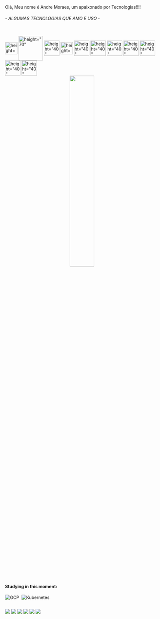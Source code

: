 Olá, Meu nome é Andre Moraes, um apaixonado por Tecnologias!!!!

 ###### - ALGUMAS TECNOLOGIAS QUE AMO E USO - ######

<div style="display: inline_block"><br>
  <img align="center" alt= height="30" width="40" <img src="https://cdn.jsdelivr.net/gh/devicons/devicon@latest/icons/amazonwebservices/amazonwebservices-plain-wordmark.svg" />
  <img align="center" alt= height="70" width="80" <img src="https://cdn.jsdelivr.net/gh/devicons/devicon@latest/icons/angular/angular-original-wordmark.svg" />
  <img align="center" alt= height="40" width="50" <img src="https://cdn.jsdelivr.net/gh/devicons/devicon@latest/icons/docker/docker-original-wordmark.svg" />
  <img align="center" alt= height="30" width="40" <img src="https://cdn.jsdelivr.net/gh/devicons/devicon@latest/icons/git/git-plain-wordmark.svg" />
  <img align="center" alt= height="40" width="50" <img src="https://cdn.jsdelivr.net/gh/devicons/devicon@latest/icons/intellij/intellij-original.svg" />
  <img align="center" alt= height="40" width="50" <img src="https://cdn.jsdelivr.net/gh/devicons/devicon@latest/icons/java/java-original-wordmark.svg" />
  <img align="center" alt= height="40" width="50" <img src="https://cdn.jsdelivr.net/gh/devicons/devicon@latest/icons/jetbrains/jetbrains-original.svg" />
  <img align="center" alt= height="40" width="50" <img src="https://cdn.jsdelivr.net/gh/devicons/devicon@latest/icons/kotlin/kotlin-plain-wordmark.svg" />        
  <img align="center" alt= height="40" width="50" <img src="https://cdn.jsdelivr.net/gh/devicons/devicon@latest/icons/mysql/mysql-original-wordmark.svg" />
  <img align="center" alt= height="40" width="50" <img src="https://cdn.jsdelivr.net/gh/devicons/devicon@latest/icons/scala/scala-original.svg" />
  <img align="center" alt= height="40" width="50" <img src="https://cdn.jsdelivr.net/gh/devicons/devicon@latest/icons/spring/spring-original-wordmark.svg" />
           
<div  align="center" style="margin-bottom:100px">
<img width=40% align="center" src="https://github-readme-stats-git-main-rafaelalexandrino.vercel.app/api/top-langs/?username=andreasmora&show_icons=true&theme=radical&layout=compact" />
</div>


 #### Studying in this moment:

![GCP](https://img.shields.io/badge/IntelliJ_IDEA-000000.svg?style=for-the-badge&logo=intellij-idea&logoColor=white)&nbsp;
![Kubernetes](https://img.shields.io/badge/Java-ED8B00?style=for-the-badge&logo=openjdk&logoColor=white)&nbsp;
 &nbsp;
 &nbsp;

          
  
</div>
  
  ##
 
<div> 
  <a href="https://www.youtube.com/channel/UC_-uuuZbY0AAt9CViNzvc-Q" target="_blank"><img src="https://img.shields.io/badge/YouTube-FF0000?style=for-the-badge&logo=youtube&logoColor=white" target="_blank"></a>
  <a href="https://instagram.com/rafaballerini" target="_blank"><img src="https://img.shields.io/badge/-Instagram-%23E4405F?style=for-the-badge&logo=instagram&logoColor=white" target="_blank"></a>
 	<a href="https://www.twitch.tv/rafaballerinii" target="_blank"><img src="https://img.shields.io/badge/Twitch-9146FF?style=for-the-badge&logo=twitch&logoColor=white" target="_blank"></a>
 <a href="https://discord.gg/wagxzStdcR" target="_blank"><img src="https://img.shields.io/badge/Discord-7289DA?style=for-the-badge&logo=discord&logoColor=white" target="_blank"></a> 
  <a href = "mailto:contatorafaballerini@gmail.com"><img src="https://img.shields.io/badge/-Gmail-%23333?style=for-the-badge&logo=gmail&logoColor=white" target="_blank"></a>
  <a href="https://www.linkedin.com/in/rafaella-ballerini-45875016a" target="_blank"><img src="https://img.shields.io/badge/-LinkedIn-%230077B5?style=for-the-badge&logo=linkedin&logoColor=white" target="_blank"></a> 
  
</div>
